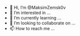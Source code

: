 - 👋 Hi, I’m @MaksimZemsk0v
- 👀 I’m interested in ...
- 🌱 I’m currently learning ...
- 💞️ I’m looking to collaborate on ...
- 📫 How to reach me ...
